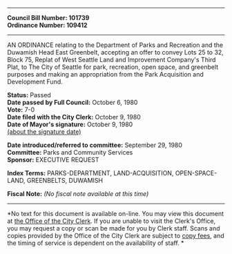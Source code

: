 * * * * *  
  
**Council Bill Number: [](#h0)[](#h2)101739**   
**Ordinance Number: 109412**  
  
* * * * *  
  
AN ORDINANCE relating to the Department of Parks and Recreation and the Duwamish Head East Greenbelt, accepting an offer to convey Lots 25 to 32, Block 75, Replat of West Seattle Land and Improvement Company's Third Plat, to The City of Seattle for park, recreation, open space, and greenbelt purposes and making an appropriation from the Park Acquisition and Development Fund.  
  
**Status:** Passed   
**Date passed by Full Council:** October 6, 1980   
**Vote:** 7-0   
**Date filed with the City Clerk:** October 9, 1980   
**Date of Mayor's signature:** October 9, 1980   
[(about the signature date)](/~public/approvaldate.htm)   
  
  
**Date introduced/referred to committee:** September 29, 1980   
**Committee:** Parks and Community Services   
**Sponsor:** EXECUTIVE REQUEST   
  
**Index Terms:** PARKS-DEPARTMENT, LAND-ACQUISITION, OPEN-SPACE-LAND, GREENBELTS, DUWAMISH  
  
**Fiscal Note:** *(No fiscal note available at this time)*  
  
* * * * *  
  
*No text for this document is available on-line. You may view this document at [the Office of the City Clerk](http://www.seattle.gov/leg/clerk/contactUs.htm). If you are unable to visit the Clerk's Office, you may request a copy or scan be made for you by Clerk staff. Scans and copies provided by the Office of the City Clerk are subject to [copy fees](http://clerk.seattle.gov/~public/clerkfees.htm), and the timing of service is dependent on the availability of staff. *  
  
  
